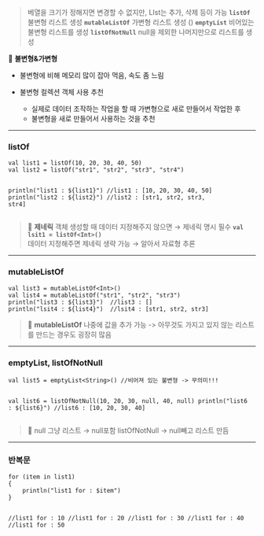 <blockquote>
<p>베열을 크기가 정해지면 변경할 수 없지만, LIst는 추가, 삭제 등이 가능
<strong><code>listOf</code></strong> 불변형 리스트 생성
<strong><code>mutableListOf</code></strong> 가변형 리스트 생성  ()
<strong><code>emptyList</code></strong> 비어있는 불변형 리스트를 생성
<strong><code>listOfNotNull</code></strong> null을 제외한 나머지만으로 리스트를 생성</p>
</blockquote>
<p>👀 <strong>불변형&amp;가변형</strong></p>
<ul>
<li><p>불변형에 비해 메모리 많이 잡아 먹음, 속도 좀 느림</p>
</li>
<li><p>불변형 컬렉션 객체 사용 추천</p>
<ul>
<li>실제로 데이터 조작하는 작업을 할 때 가변형으로 새로 만들어서 작업한 후</li>
<li>불변형을 새로 만들어서 사용하는 것을 추천</li>
</ul>
</li>
</ul>
<hr />
<h3 id="listof">listOf</h3>
<pre><code class="language-kotlin">val list1 = listOf(10, 20, 30, 40, 50)
val list2 = listOf(&quot;str1&quot;, &quot;str2&quot;, &quot;str3&quot;, &quot;str4&quot;)

println(&quot;list1 : ${list1}&quot;)  //list1 : [10, 20, 30, 40, 50]
println(&quot;list2 : ${list2}&quot;)  //list2 : [str1, str2, str3, str4]</code></pre>
<blockquote>
<p>👀 <strong>제네릭</strong>
객체 생성할 때 데이터 지정해주지 않으면 
→ 제네릭 명시 필수 <strong><code>val lsit1 = listOf&lt;Int&gt;()</code></strong> <br />
데이터 지정해주면 제네릭 생략 가능 
→ 알아서 자료형 추론</p>
</blockquote>
<hr />
<h3 id="mutablelistof">mutableListOf</h3>
<pre><code class="language-kotlin">val list3 = mutableListOf&lt;Int&gt;()   
val list4 = mutableListOf(&quot;str1&quot;, &quot;str2&quot;, &quot;str3&quot;)
println(&quot;list3 : ${list3}&quot;)  //list3 : []
println(&quot;lsit4 : ${list4}&quot;)  //lsit4 : [str1, str2, str3]</code></pre>
<blockquote>
<p>👀 <strong>mutableListOf</strong>
나중에 값을 추가 가능 
-&gt; 아무것도 가지고 있지 않는 리스트를 만드는 경우도 굉장히 많음</p>
</blockquote>
<hr />
<h3 id="emptylist-listofnotnull"><strong>emptyList, listOfNotNull</strong></h3>
<pre><code class="language-kotlin">val list5 = emptyList&lt;String&gt;() //비어져 있는 불변형 -&gt; 무의미!!!

val list6 = listOfNotNull(10, 20, 30, null, 40, null)
println(&quot;list6 : ${list6}&quot;)  //list6 : [10, 20, 30, 40]</code></pre>
<blockquote>
<p>👀 null
그냥 리스트 → null포함
listOfNotNull → null빼고 리스트 만듬</p>
</blockquote>
<hr />
<h3 id="반복문">반복문</h3>
<pre><code class="language-kotlin">for (item in list1)
{
    println(&quot;list1 for : $item&quot;)
}

//list1 for : 10
//list1 for : 20
//list1 for : 30
//list1 for : 40
//list1 for : 50</code></pre>